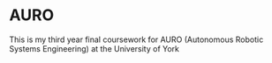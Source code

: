 # AURO
This is my third year final coursework for AURO (Autonomous Robotic Systems Engineering) at the University of York

